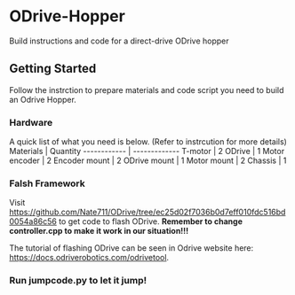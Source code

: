 # ODrive-Hopper
Build instructions and code for a direct-drive ODrive hopper
## Getting Started
Follow the instrction to prepare materials and code script you need to build an Odrive Hopper.
### Hardware
A quick list of what you need is below. (Refer to instrcution for more details)
Materials | Quantity
------------ | -------------
T-motor | 2
ODrive | 1
Motor encoder | 2
Encoder mount | 2
ODrive mount | 1
Motor mount | 2
Chassis | 1
### Falsh Framework
Visit https://github.com/Nate711/ODrive/tree/ec25d02f7036b0d7eff010fdc516bd0054a86c56 to get code to flash ODrive. **Remember to change controller.cpp to make it work in our situation!!!**

The tutorial of flashing ODrive can be seen in Odrive website here: https://docs.odriverobotics.com/odrivetool.
### Run jumpcode.py to let it jump!
